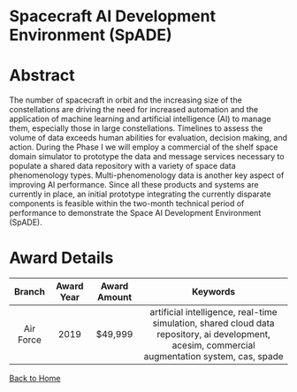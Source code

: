 
Spacecraft AI Development Environment (SpADE)
=============================================

# Abstract


The number of spacecraft in orbit and the increasing size of the constellations are driving the need for increased automation and the application of machine learning and artificial intelligence (AI) to manage them, especially those in large constellations. Timelines to assess the volume of data exceeds human abilities for evaluation, decision making, and action. During the Phase I we will employ a commercial of the shelf space domain simulator to prototype the data and message services necessary to populate a shared data repository with a variety of space data phenomenology types. Multi-phenomenology data is another key aspect of improving AI performance. Since all these products and systems are currently in place, an initial prototype integrating the currently disparate components is feasible within the two-month technical period of performance to demonstrate the Space AI Development Environment (SpADE).  

# Award Details

|Branch|Award Year|Award Amount|Keywords|
| :---: | :---: | :---: | :---: |
|Air Force|2019|$49,999|artificial intelligence, real-time simulation, shared cloud data repository, ai development, acesim, commercial augmentation system, cas, spade|
  
  


[Back to Home](https://github.com/chrischow/dod_sbir_awards/Reports/DJ/#1487)
